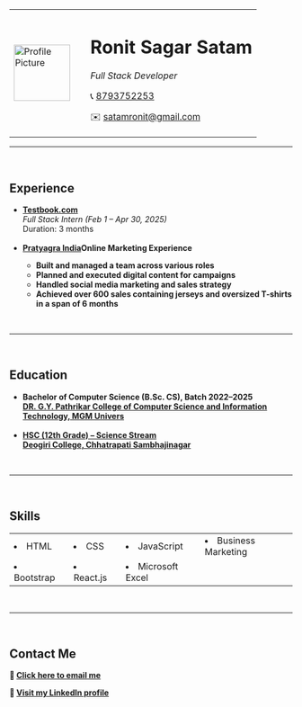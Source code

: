 <!DOCTYPE html>
<html lang="en">
<head>
  <meta charset="UTF-8">
  <meta name="viewport" content="width=device-width, initial-scale=1.0">
  <title>My HTML Resume</title>
</head>
<body>

  <table width="100%">
    <tr>
      <td width="120">
        <img src="C:/Users/satam/Downloads/ron.jpg" alt="Profile Picture" width="100">
      </td>
      <td>
        <h1>Ronit Sagar Satam</h1>
        <p><em>Full Stack Developer</em></p>
        <p>📞 <a href="tel:8793752253">8793752253</a></p>
        <p>✉️ <a href="mailto:satamronit@gmail.com">satamronit@gmail.com</a></p>
      </td>
    </tr>
  </table>

  <hr><br>

  <h2>Experience</h2>
  <ul>
    <li>
      <strong><a href="https://testbook.com/">Testbook.com</a></strong><br>
      <em>Full Stack Intern (Feb 1 – Apr 30, 2025)</em><br>
      Duration: 3 months
    </li>
    <br>
    <li>
      <strong><a href="https://www.instagram.com/pratyagra.india?igsh=MTQ3dTJyaWhydHduNA%3D%3D">Pratyagra India</a></strong><b
      <em>Online Marketing Experience</em><br>
      <ul>
        <li>Built and managed a team across various roles</li>
        <li>Planned and executed digital content for campaigns</li>
        <li>Handled social media marketing and sales strategy</li>
        <li>Achieved over 600 sales containing jerseys and oversized T-shirts in a span of 6 months</li>
      </ul>
    </li>
  </ul>

  <br><hr><br>

  <h2>Education</h2>
  <ul>
    <li><strong>Bachelor of Computer Science (B.Sc. CS), Batch 2022–2025</strong><br>
      <a href="https://www.mgmgyp.org/">DR. G.Y. Pathrikar College of Computer Science and Information Technology, MGM Univers
    </li>
    <br>
    <li><strong>HSC (12th Grade) – Science Stream</strong><br>
      <a href="https://deogiricollege.org">Deogiri College, Chhatrapati Sambhajinagar</a>
    </li>
  </ul>

  <br><hr><br>  
  
  <h2>Skills</h2>
  <table cellpadding="8" cellspacing="10">
    <tr>
      <td><li>HTML</li></td>
      <td><li>CSS</li></td>
      <td><li>JavaScript</li></td>
      <td><li>Business Marketing</li></td>
    </tr>
    <tr>
      <td><li>Bootstrap</li></td>
      <td><li>React.js</li></td>
      <td><li>Microsoft Excel</li></td>
    </tr>
  </table>

  <br><hr><br>

  <h2>Contact Me</h2>
  <p>📧 <a href="mailto:satamronit@gmail.com">Click here to email me</a></p>
  <p>🔗 <a href="https://www.linkedin.com/in/ronit-satam-01a0952bb" target="_blank">Visit my LinkedIn profile</a></p>

</body>
</html>
 
  
 
